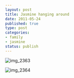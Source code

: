 ```yaml
--- 
layout: post
title: Jasmine hanging around
date: 2011-05-24
published: true
type: post
categories: 
- family
- jasmine
status: publish
---
```


![img_2363](http://media.eick.us/2011/05/IMG_2363.jpg)

![img_2364](http://media.eick.us/2011/05/IMG_2364.jpg)

